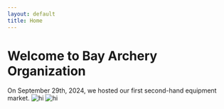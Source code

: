 ```yaml
---
layout: default
title: Home
---
```


# Welcome to Bay Archery Organization

On September 29th, 2024, we hosted our first second-hand equipment market.
![hi](https://ibb.co/N6cy3hL0)
![hi](https://ibb.co/W4p6NWd7)
